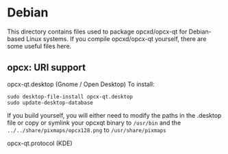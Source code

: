 
Debian
====================
This directory contains files used to package opcxd/opcx-qt
for Debian-based Linux systems. If you compile opcxd/opcx-qt yourself, there are some useful files here.

## opcx: URI support ##


opcx-qt.desktop  (Gnome / Open Desktop)
To install:

	sudo desktop-file-install opcx-qt.desktop
	sudo update-desktop-database

If you build yourself, you will either need to modify the paths in
the .desktop file or copy or symlink your opcxqt binary to `/usr/bin`
and the `../../share/pixmaps/opcx128.png` to `/usr/share/pixmaps`

opcx-qt.protocol (KDE)


